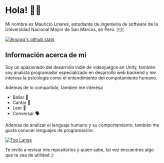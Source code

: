 # **Hola! 👋😄**

Mi nombre es Mauricio Linares, estudiante de ingeniería de software de la Universidad Nacional Mayor de San Marcos, en Perú. 🇵🇪

[![Anurag's github stats](https://github-readme-stats.vercel.app/api?username=Maurck&theme=tokyonight&show_icons=true&locale=es)](https://github.com/anuraghazra/github-readme-stats)

## Información acerca de mi

Soy un apasionado del desarrollo indie de videojuegos en Unity, también soy analista programador especializado en desarrollo web backend y me interesa la psicología como el entendimiento del compotamiento humano.

Ademas de lo compartido, tambien me interesa

- Bailar 🕺
- Cantar 🎤
- Leer 📘
- Conversar 🗣️

Además de analizar el lenguaje humano y su comportamiento, también me gusta conocer lenguajes de programación:

[![Top Langs](https://github-readme-stats.vercel.app/api/top-langs/?username=Maurck&bg_color=160deg,485563,29323c&title_color=ffffff&text_color=ffffff&icon_color=fafafa&hide_border=true&langs_count=8&locale=es)](https://github.com/anuraghazra/github-readme-stats)

Te invito a revisar mis repositorios y quien sabe, tal vez encuentres algo que te sea de utilidad ;)
